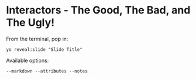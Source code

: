 
# Interactors - The Good, The Bad, and The Ugly!

From the terminal, pop in:

  ```yo reveal:slide "Slide Title"```

Available options:

 ```--markdown --attributes --notes```
